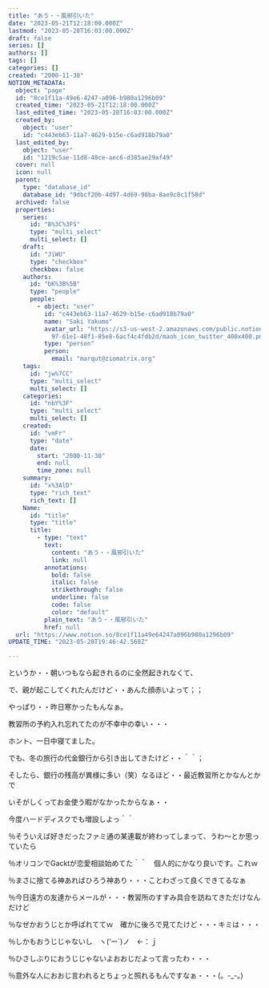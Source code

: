 ```yaml
---
title: "あう・・風邪引いた"
date: "2023-05-21T12:18:00.000Z"
lastmod: "2023-05-28T16:03:00.000Z"
draft: false
series: []
authors: []
tags: []
categories: []
created: "2000-11-30"
NOTION_METADATA:
  object: "page"
  id: "8ce1f11a-49e6-4247-a096-b980a1296b09"
  created_time: "2023-05-21T12:18:00.000Z"
  last_edited_time: "2023-05-28T16:03:00.000Z"
  created_by:
    object: "user"
    id: "c443eb63-11a7-4629-b15e-c6ad918b79a0"
  last_edited_by:
    object: "user"
    id: "1219c5ae-11d8-48ce-aec6-d385ae29af49"
  cover: null
  icon: null
  parent:
    type: "database_id"
    database_id: "9dbcf20b-4d97-4d69-98ba-8ae9c8c1f58d"
  archived: false
  properties:
    series:
      id: "B%3C%3FS"
      type: "multi_select"
      multi_select: []
    draft:
      id: "JiWU"
      type: "checkbox"
      checkbox: false
    authors:
      id: "bK%3B%5B"
      type: "people"
      people:
        - object: "user"
          id: "c443eb63-11a7-4629-b15e-c6ad918b79a0"
          name: "Saki Yakumo"
          avatar_url: "https://s3-us-west-2.amazonaws.com/public.notion-static.com/3ad1c4\
            97-61e1-48f1-85e8-6acf4c4fdb2d/maoh_icon_twitter_400x400.png"
          type: "person"
          person:
            email: "marqut@ziomatrix.org"
    tags:
      id: "jw%7CC"
      type: "multi_select"
      multi_select: []
    categories:
      id: "nbY%3F"
      type: "multi_select"
      multi_select: []
    created:
      id: "vmFr"
      type: "date"
      date:
        start: "2000-11-30"
        end: null
        time_zone: null
    summary:
      id: "x%3AlD"
      type: "rich_text"
      rich_text: []
    Name:
      id: "title"
      type: "title"
      title:
        - type: "text"
          text:
            content: "あう・・風邪引いた"
            link: null
          annotations:
            bold: false
            italic: false
            strikethrough: false
            underline: false
            code: false
            color: "default"
          plain_text: "あう・・風邪引いた"
          href: null
  url: "https://www.notion.so/8ce1f11a49e64247a096b980a1296b09"
UPDATE_TIME: "2023-05-28T19:46:42.568Z"

---
```

<link rel="stylesheet" href="https://cdn.jsdelivr.net/npm/katex@0.16.2/dist/katex.min.css" integrity="sha384-bYdxxUwYipFNohQlHt0bjN/LCpueqWz13HufFEV1SUatKs1cm4L6fFgCi1jT643X" crossorigin="anonymous">


というか・・朝いつもなら起きれるのに全然起きれなくて、


で、親が起こしてくれたんだけど・・あんた顔赤いよって；；


やっぱり・・昨日寒かったもんなぁ。


教習所の予約入れ忘れてたのが不幸中の幸い・・・


ホント、一日中寝てました。


でも、冬の旅行の代金銀行から引き出してきたけど・・＾＾；


そしたら、銀行の残高が異様に多い（笑）なるほど・・最近教習所とかなんとかで


いそがしくってお金使う暇がなかったからなぁ・・


今度ハードディスクでも増設しよっ＾＾


％そういえば好きだったファミ通の某連載が終わってしまって、うわ～とか思っていたら


％オリコンでGacktが恋愛相談始めてた＾＾　個人的にかなり良いです。これｗ


％まさに捨てる神あればひろう神あり・・・ことわざって良くできてるなぁ


％今日遠方の友達からメールが・・・教習所のすすみ具合を訪ねてきただけなんだけど


％なぜかおうじとか呼ばれててｗ　確かに後ろで見てたけど・・・キミは・・・


％しかもおうじじゃないし　ヽ(‘ー`)ノ　←：ｊ


％ひさしぶりにおうじじゃないよおおじだよって言ったわ・・・


％意外な人におおじ言われるとちょっと照れるもんですなぁ・・・(。-_-。)

